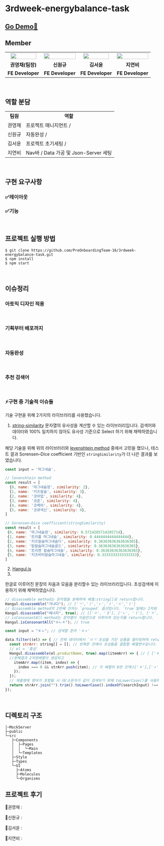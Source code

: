 # 3rdweek-energybalance-task

## [Go Demo🚀](https://)

## Member

<table>
<tr>
<td align="center"><a href="https://github.com/zerochae"><img src="https://avatars.githubusercontent.com/u/84373490?v=4" width="90%" /></a></td>
<td align="center"><a href="https://github.com/WongueShin"><img src="https://media.vlpt.us/images/yeonbee/post/a3b02f02-0826-4cc9-b63e-9ddce5fbd857/wongyu.jpg" width="100%" /></a></td>
<td align="center"><a href="https://github.com/yunred"><img src="https://avatars.githubusercontent.com/u/84527643?v=4" width="90%" /></a></td>
<td align="center"><a href="https://github.com/jyb1798"><img src="https://avatars.githubusercontent.com/u/64634495?s=400&u=3da5cb5a3ff4338da83a58a23df0608da5092ddc&v=4" width="100%" /></a></td>
</tr>
<tr>
<td align="center"><b>권영채(팀장)</b></td>
<td align="center"><b>신원규</b></td>
<td align="center"><b>김서윤</b></td>
<td align="center"><b>지연비</b></td>
</tr>
<tr>
<td align="center"><b>FE Developer</b></td>
<td align="center"><b>FE Developer</b></td>
<td align="center"><b>FE Developer</b></td>
<td align="center"><b>FE Developer</b></td>
</tr>
</table>

<br />

## 역할 분담

<table>
<tr>
<td align="center"><b>팀원<b></td>
<td align="center"><b>역할</b></td>
</tr>
<tr>
<td>권영채</td>
<td> 프로젝트 매니지먼트 /  </td>
</tr>
<tr>
<td>신원규</td>
<td> 자동완성 / </td>
</tr>
<tr>
<td>김서윤</td>
<td> 프로젝트 초기세팅 / </td>
</tr>
<tr>
<td>지연비</td>
<td> Nav바 / Data 가공 및 Json-Server 세팅 </td>
</tr>

</table>

<br/>

## 구현 요구사항

### ✅레이아웃

### ✅기능

<br/>

## 프로젝트 실행 방법

```
$ git clone https://github.com/PreOnboardingTeam-16/3rdweek-energybalance-task.git
$ npm install
$ npm start
```

<br/>

## 이슈정리

### 아토믹 디자인 적용

<br/>

### 기획부터 배포까지

<br/>

### 자동완성

<br/>

### 추천 검색어

<br/>

### ⚡구현 중 기술적 이슈들

기술 구현을 위해 2가지의 라이브러리를 사용했습니다.

1. [string-similarity](https://www.npmjs.com/package/string-similarity)
   문자열의 유사성을 계산할 수 있는 라이브러리입니다. 검색어와 데이터와 100% 일치하지 않아도 유사성 기준으로 Select 하기 위해 채택하였습니다.

해당 기술을 위해 위의 라이브러리와 [levenshtein method](https://lovit.github.io/nlp/2018/08/28/levenshtein_hangle/) 중에서 고민을 했으나, 테스트 결과 Sorensen–Dice coefficient 기반인 `stringSimilarity`가 더 나은 결과를 보였습니다.

```js
const input = '마그네슘',

// levenshtein method
const result = [
  {0, name: '마그네슘정', similarity: 2},
  {1, name: '키즈칼슘', similarity: 3},
  {2, name: '코어업', similarity: 4},
  {3, name: '코준', similarity: 4},
  {4, name: '코케어', similarity: 4},
  {5, name: '코큐넥신', similarity: 4},
]

// Sorensen–Dice coefficient(stringSimilarity)
const result = [
 {0, name: '마그네슘정', similarity: 0.5714285714285714},
 {1, name: '트리플 마그네슘', similarity: 0.4444444444444444},
 {2, name: '키즈칼슘마그네슘디', similarity: 0.36363636363636365},
 {3, name: '탑칼슘마그네슘골드', similarity: 0.36363636363636365},
 {4, name: '트리엔 칼슘마그네슘', similarity: 0.36363636363636365},
 {5, name: '키즈비타칼슘마그네슘', similarity: 0.3333333333333333},
]
```

2. [Hangul.js](https://github.com/e-/Hangul.js)
3. 
한글로 이루어진 문장의 자음과 모음을 분리할수 있는 라이브러리입니다. 초성검색에 이용하기 위해 채택하였습니다.

```js
// disassemble method는 문자열을 분해하여 배열:string[]로 return합니다.
Hangul.disassemble("가나다"); // ['ㄱ','ㅏ','ㄴ','ㅏ','ㄷ','ㅏ']
// disassemble method의 2번째 인자는 `grouped` 옵션입니다. `true`일때는 2차원 배열로 변환됩니다.
Hangul.disassemble("에너지", true); // [['ㅇ', 'ㅔ'], ['ㄴ', 'ㅓ'], ['ㅈ', 'ㅣ',]]
// isConsonantAll method는 문자열이 자음만으로 이루어져 있는지를 return합니다.
Hangul.isConsonantAll("ㅇㄴㅈ"); // true
```

```js
const input = "ㅎㅅ"; // 검색할 문자 'ㅎㅅ'

data.filter((el) => { // 전체 데이터에서 `ㅁㄱ`초성을 가진 상품을 필터링하여 return합니다
  const strArr: string[] = []; // 반복문 안에서 초성들을 결합할 배열변수입니다.
  // el = '홍삼'
  Hangul.disassemble(el.productName, true).map((itemArr) => { // [ ['ㅎ','ㅗ','ㅇ'],['ㅅ','ㅏ','ㅁ'] ]
  //분해결과 2차원배열이 생성되고 
    itemArr.map((item, index) => {
      index === 0 && strArr.push(item); // 각 배열의 0번 인덱스['ㅎ'],['ㅅ']를 strArr에 저장합니다.
    });
  });
  // 제품명에 영어가 포함될 시 대/소문자가 같이 검색되기 위해 toLowerCase()를 사용하였습니다.
  return strArr.join("").trim().toLowerCase().indexOf(searchInput) !== -1;
});
```

<br/>

## 디렉토리 구조

```
│─MockServer
├─public
└─src
   ├─Components
   │  ├─Pages
   │  │  └─Main
   │  └─Templates
   ├─Style
   ├─Types
   └─UI
     ├─Atoms
     ├─Molecules
     └─Organisms

```

## 프로젝트 후기

🎈권영채 :

🎹신원규 :

🎇김서윤 :

💖지연비 :
